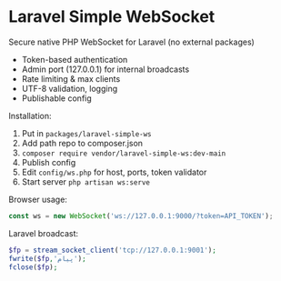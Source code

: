 # Laravel Simple WebSocket
Secure native PHP WebSocket for Laravel (no external packages)


- Token-based authentication
- Admin port (127.0.0.1) for internal broadcasts
- Rate limiting & max clients
- UTF-8 validation, logging
- Publishable config


Installation:
1. Put in `packages/laravel-simple-ws`
2. Add path repo to composer.json
3. `composer require vendor/laravel-simple-ws:dev-main`
4. Publish config
5. Edit `config/ws.php` for host, ports, token validator
6. Start server `php artisan ws:serve`


Browser usage:
```js
const ws = new WebSocket('ws://127.0.0.1:9000/?token=API_TOKEN');
```
Laravel broadcast:
```php
$fp = stream_socket_client('tcp://127.0.0.1:9001');
fwrite($fp,'پیام');
fclose($fp);
```